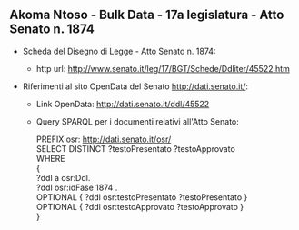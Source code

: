 ## Akoma Ntoso - Bulk Data - 17a legislatura - Atto Senato n. 1874 ##

* Scheda del Disegno di Legge - Atto Senato n. 1874:
	* http url: http://www.senato.it/leg/17/BGT/Schede/Ddliter/45522.htm

* Riferimenti al sito OpenData del Senato http://dati.senato.it/:
	* Link OpenData: http://dati.senato.it/ddl/45522
	* Query SPARQL per i documenti relativi all'Atto Senato:

        PREFIX osr: <http://dati.senato.it/osr/>  
		SELECT DISTINCT ?testoPresentato ?testoApprovato  
		WHERE  
		{  
		    ?ddl a osr:Ddl.  
		    ?ddl osr:idFase 1874 .  
		    OPTIONAL { ?ddl osr:testoPresentato ?testoPresentato }  
		    OPTIONAL { ?ddl osr:testoApprovato ?testoApprovato }  
		}
		